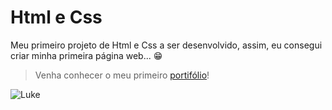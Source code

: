 # Html e Css

Meu primeiro projeto de Html e Css a ser desenvolvido, assim, eu consegui criar minha primeira página web... 😁

>Venha conhecer o meu primeiro [portifólio](https://html-css-wheat.vercel.app)!

![Luke](https://github.com/Goestoso/HtmlCss/assets/132786474/a315b51d-227f-4d79-b928-68541535bbcf)
